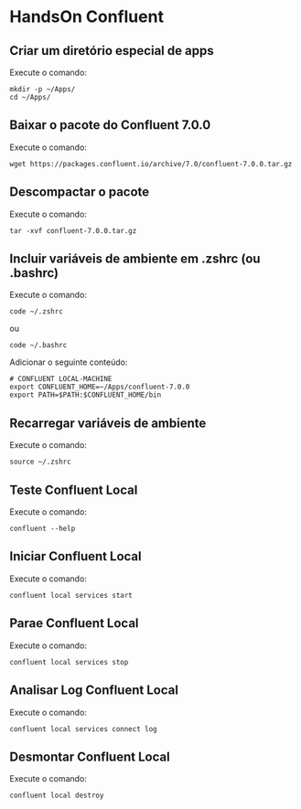 # HandsOn Confluent

## Criar um diretório especial de apps

Execute o comando:

```shell
mkdir -p ~/Apps/
cd ~/Apps/
```

## Baixar o pacote do Confluent 7.0.0

Execute o comando:

```shell
wget https://packages.confluent.io/archive/7.0/confluent-7.0.0.tar.gz
```

## Descompactar o pacote

Execute o comando:

```shell
tar -xvf confluent-7.0.0.tar.gz
```

## Incluir variáveis de ambiente em .zshrc (ou .bashrc)

Execute o comando:

```shell
code ~/.zshrc
```

ou 

```shell
code ~/.bashrc
```

Adicionar o seguinte conteúdo:

```shell
# CONFLUENT LOCAL-MACHINE
export CONFLUENT_HOME=~/Apps/confluent-7.0.0
export PATH=$PATH:$CONFLUENT_HOME/bin
```

## Recarregar variáveis de ambiente

Execute o comando:

```shell
source ~/.zshrc
```

## Teste Confluent Local

Execute o comando:

```shell
confluent --help
```


## Iniciar Confluent Local

Execute o comando:

```shell
confluent local services start
```

## Parae Confluent Local

Execute o comando:

```shell
confluent local services stop
```

## Analisar Log Confluent Local

Execute o comando:

```shell
confluent local services connect log
```

## Desmontar Confluent Local

Execute o comando:

```shell
confluent local destroy
```